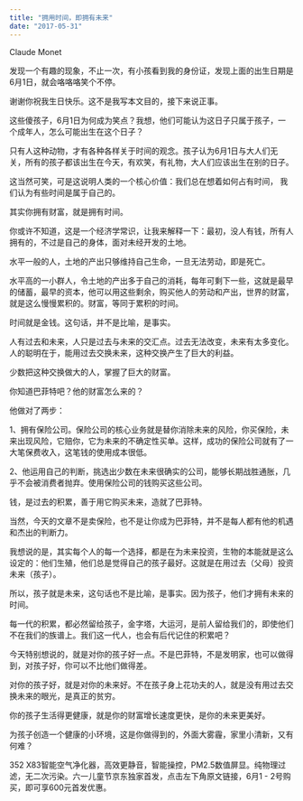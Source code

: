 ```yaml
---
title: "拥用时间，即拥有未来"
date: "2017-05-31"
---
```


Claude Monet

发现一个有趣的现象，不止一次，有小孩看到我的身份证，发现上面的出生日期是6月1日，就会咯咯咯笑个不停。

谢谢你祝我生日快乐。这不是我写本文目的，接下来说正事。

这些傻孩子，6月1日为何成为笑点？我想，他们可能认为这日子只属于孩子，一个成年人，怎么可能出生在这个日子？

只有人这种动物，才有各种各样关于时间的观念。孩子认为6月1日与大人们无关，所有的孩子都该出生在今天，有欢笑，有礼物，大人们应该出生在别的日子。

这当然可笑，可是这说明人类的一个核心价值：我们总在想着如何占有时间， 我们认为有些时间是属于自己的。

其实你拥有财富，就是拥有时间。

你或许不知道，这是一个经济学常识，让我来解释一下：最初，没人有钱，所有人拥有的，不过是自己的身体，面对未经开发的土地。

水平一般的人，土地的产出只够维持自己生命，一旦无法劳动，即是死亡。

水平高的一小群人，令土地的产出多于自己的消耗，每年可剩下一些，这就是最早的储蓄，最早的资本，他可以用这些剩余，购买他人的劳动和产出，世界的财富，就是这么慢慢累积的。财富，等同于累积的时间。

时间就是金钱。这句话，并不是比喻，是事实。

人有过去和未来，人只是过去与未来的交汇点。过去无法改变，未来有太多变化。人的聪明在于，能用过去交换未来，这种交换产生了巨大的利益。

少数把这种交换做大的人，掌握了巨大的财富。

你知道巴菲特吧？他的财富怎么来的？

他做对了两步：

1、拥有保险公司。保险公司的核心业务就是替你消除未来的风险，你买保险，未来出现风险，它赔你，它为未来的不确定性买单。这样，成功的保险公司就有了一大笔保费收入，这笔钱的使用成本很低。

2、他运用自己的判断，挑选出少数在未来很确实的公司，能够长期战胜通胀，几乎不会被消费者抛弃。使用保险公司的钱购买这些公司。

钱，是过去的积累，善于用它购买未来，造就了巴菲特。

当然，今天的文章不是卖保险，也不是让你成为巴菲特，并不是每人都有他的机遇和杰出的判断力。

我想说的是，其实每个人的每一个选择，都是在为未来投资，生物的本能就是这么设定的：他们生殖，他们总是觉得自己的孩子最好。这就是在用过去（父母）投资未来（孩子）。

所以，孩子就是未来，这句话也不是比喻，是事实。因为孩子，他们才拥有未来的时间。

每一代的积累，都必然留给孩子，金字塔，大运河，是前人留给我们的，即使他们不在我们的族谱上。我们这一代人，也会有后代记住的积累吧？

今天特别想说的，就是对你的孩子好一点。不是巴菲特，不是发明家，也可以做得到，对孩子好，你可以不比他们做得差。

对你的孩子好，就是对你的未来好。不在孩子身上花功夫的人，就是没有用过去交换未来的眼光，是真正的贫穷。

你的孩子生活得更健康，就是你的财富增长速度更快，是你的未来更美好。

为孩子创造一个健康的小环境，这是你做得到的，外面大雾霾，家里小清新，又有何难？

352 X83智能空气净化器，高效更静音，智能操控，PM2.5数值屏显。纯物理过滤，无二次污染。六一儿童节京东独家首发，点击左下角原文链接，6月1 - 2号购买，即可享600元首发优惠。
